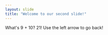 ```yaml
---
layout: slide
title: "Welcome to our second slide!"
---
```

What's 9 + 10? 21!
Use the left arrow to go back!
